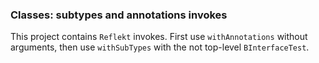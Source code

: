 ### Classes: subtypes and annotations invokes

This project contains `Reflekt` invokes. 
First use `withAnnotations` without arguments,
then use `withSubTypes` with the not top-level `BInterfaceTest`.
